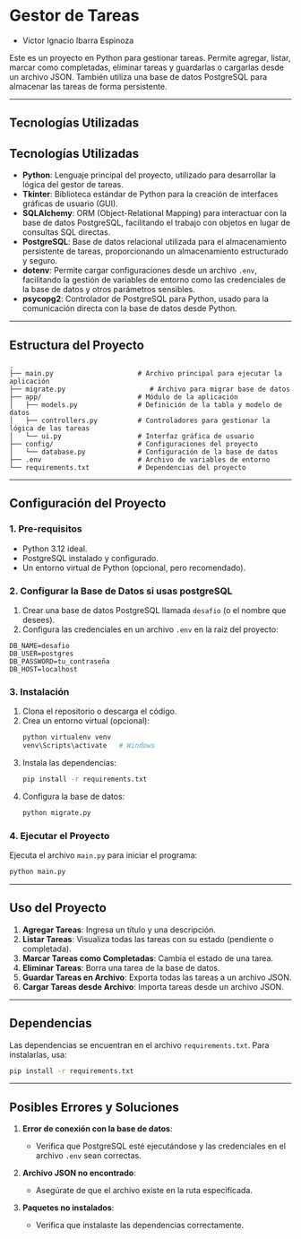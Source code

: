 # Gestor de Tareas

- Victor Ignacio Ibarra Espinoza

Este es un proyecto en Python para gestionar tareas. Permite agregar, listar, marcar como completadas, eliminar tareas y guardarlas o cargarlas desde un archivo JSON. También utiliza una base de datos PostgreSQL para almacenar las tareas de forma persistente.

---

## Tecnologías Utilizadas

## Tecnologías Utilizadas

- **Python**: Lenguaje principal del proyecto, utilizado para desarrollar la lógica del gestor de tareas.
- **Tkinter**: Biblioteca estándar de Python para la creación de interfaces gráficas de usuario (GUI).
- **SQLAlchemy**: ORM (Object-Relational Mapping) para interactuar con la base de datos PostgreSQL, facilitando el trabajo con objetos en lugar de consultas SQL directas.
- **PostgreSQL**: Base de datos relacional utilizada para el almacenamiento persistente de tareas, proporcionando un almacenamiento estructurado y seguro.
- **dotenv**: Permite cargar configuraciones desde un archivo `.env`, facilitando la gestión de variables de entorno como las credenciales de la base de datos y otros parámetros sensibles.
- **psycopg2**: Controlador de PostgreSQL para Python, usado para la comunicación directa con la base de datos desde Python.

---

## Estructura del Proyecto

```
.
├── main.py                     # Archivo principal para ejecutar la aplicación
├── migrate.py                     # Archivo para migrar base de datos
├── app/                        # Módulo de la aplicación
│   ├── models.py               # Definición de la tabla y modelo de datos
│   ├── controllers.py          # Controladores para gestionar la lógica de las tareas
│   └── ui.py                   # Interfaz gráfica de usuario
├── config/                     # Configuraciones del proyecto
│   └── database.py             # Configuración de la base de datos
├── .env                        # Archivo de variables de entorno
└── requirements.txt            # Dependencias del proyecto

```

---

## Configuración del Proyecto

### 1. Pre-requisitos

- Python 3.12 ideal.
- PostgreSQL instalado y configurado.
- Un entorno virtual de Python (opcional, pero recomendado).

### 2. Configurar la Base de Datos si usas postgreSQL

1. Crear una base de datos PostgreSQL llamada `desafio` (o el nombre que desees).
2. Configura las credenciales en un archivo `.env` en la raíz del proyecto:

```env
DB_NAME=desafio
DB_USER=postgres
DB_PASSWORD=tu_contraseña
DB_HOST=localhost
```

### 3. Instalación

1. Clona el repositorio o descarga el código.
2. Crea un entorno virtual (opcional):
   ```bash
   python virtualenv venv
   venv\Scripts\activate   # Windows
   ```
3. Instala las dependencias:
   ```bash
   pip install -r requirements.txt
   ```
4. Configura la base de datos:
   ```bash
   python migrate.py
   ```

### 4. Ejecutar el Proyecto

Ejecuta el archivo `main.py` para iniciar el programa:
```bash
python main.py
```

---

## Uso del Proyecto

1. **Agregar Tareas**: Ingresa un título y una descripción.
2. **Listar Tareas**: Visualiza todas las tareas con su estado (pendiente o completada).
3. **Marcar Tareas como Completadas**: Cambia el estado de una tarea.
4. **Eliminar Tareas**: Borra una tarea de la base de datos.
5. **Guardar Tareas en Archivo**: Exporta todas las tareas a un archivo JSON.
6. **Cargar Tareas desde Archivo**: Importa tareas desde un archivo JSON.

---

## Dependencias

Las dependencias se encuentran en el archivo `requirements.txt`. Para instalarlas, usa:
```bash
pip install -r requirements.txt
```

---

## Posibles Errores y Soluciones

1. **Error de conexión con la base de datos**:
   - Verifica que PostgreSQL esté ejecutándose y las credenciales en el archivo `.env` sean correctas.

2. **Archivo JSON no encontrado**:
   - Asegúrate de que el archivo existe en la ruta especificada.

3. **Paquetes no instalados**:
   - Verifica que instalaste las dependencias correctamente.
